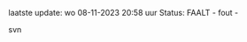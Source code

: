 laatste update: 
wo 08-11-2023 20:58   uur 
Status: FAALT - fout - 
<div class="service R">svn</div>